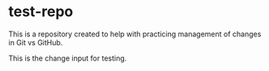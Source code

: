 # test-repo
This is a repository created to help with practicing management of changes in Git vs GitHub.

This is the change input for testing. 